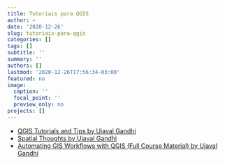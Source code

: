 ```yaml
---
title: Tutoriais para QGIS
author: ~
date: '2020-12-26'
slug: tutoriais-para-qgis
categories: []
tags: []
subtitle: ''
summary: ''
authors: []
lastmod: '2020-12-26T17:56:34-03:00'
featured: no
image:
  caption: ''
  focal_point: ''
  preview_only: no
projects: []
---
```



+ [QGIS Tutorials and Tips by Ujaval Gandhi](http://www.qgistutorials.com/pt_BR/)   
+ [Spatial Thoughts by Ujaval Gandhi](https://spatialthoughts.com/)   
+ [Automating GIS Workflows with QGIS (Full Course Material) by Ujaval Gandhi](https://courses.spatialthoughts.com/automating-gis-workflows.html)  